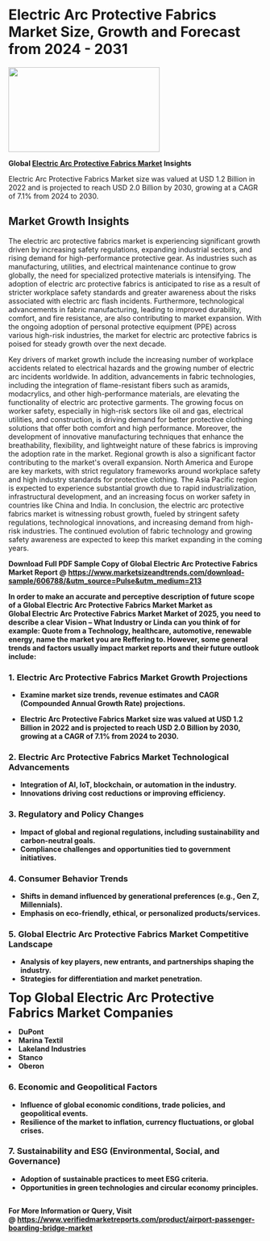 <H1>Electric Arc Protective Fabrics Market Size, Growth and Forecast from 2024 - 2031</H1><img class="aligncenter size-medium wp-image-584254" src="https://thirdeyenews.in/wp-content/uploads/2024/09/Global-Market-Research-300x168.jpeg" alt="" width="300" height="168" /><p><strong>Global&nbsp;<a href="https://www.marketsizeandtrends.com/download-sample/606788/&amp;utm_source=Pulse&amp;utm_medium=213">Electric Arc Protective Fabrics Market</a> Insights</strong></p><p>Electric Arc Protective Fabrics Market size was valued at USD 1.2 Billion in 2022 and is projected to reach USD 2.0 Billion by 2030, growing at a CAGR of 7.1% from 2024 to 2030.</p><p><h2>Market Growth Insights</h2> <p>The electric arc protective fabrics market is experiencing significant growth driven by increasing safety regulations, expanding industrial sectors, and rising demand for high-performance protective gear. As industries such as manufacturing, utilities, and electrical maintenance continue to grow globally, the need for specialized protective materials is intensifying. The adoption of electric arc protective fabrics is anticipated to rise as a result of stricter workplace safety standards and greater awareness about the risks associated with electric arc flash incidents. Furthermore, technological advancements in fabric manufacturing, leading to improved durability, comfort, and fire resistance, are also contributing to market expansion. With the ongoing adoption of personal protective equipment (PPE) across various high-risk industries, the market for electric arc protective fabrics is poised for steady growth over the next decade.</p> <p><strong></strong></p> <p>Key drivers of market growth include the increasing number of workplace accidents related to electrical hazards and the growing number of electric arc incidents worldwide. In addition, advancements in fabric technologies, including the integration of flame-resistant fibers such as aramids, modacrylics, and other high-performance materials, are elevating the functionality of electric arc protective garments. The growing focus on worker safety, especially in high-risk sectors like oil and gas, electrical utilities, and construction, is driving demand for better protective clothing solutions that offer both comfort and high performance. Moreover, the development of innovative manufacturing techniques that enhance the breathability, flexibility, and lightweight nature of these fabrics is improving the adoption rate in the market. Regional growth is also a significant factor contributing to the market's overall expansion. North America and Europe are key markets, with strict regulatory frameworks around workplace safety and high industry standards for protective clothing. The Asia Pacific region is expected to experience substantial growth due to rapid industrialization, infrastructural development, and an increasing focus on worker safety in countries like China and India. In conclusion, the electric arc protective fabrics market is witnessing robust growth, fueled by stringent safety regulations, technological innovations, and increasing demand from high-risk industries. The continued evolution of fabric technology and growing safety awareness are expected to keep this market expanding in the coming years.</p> <p><strong></p><p><span class=""><strong>Download Full PDF Sample Copy of Global Electric Arc Protective Fabrics Market Report</strong> @ <a href="https://www.marketsizeandtrends.com/download-sample/606788/&amp;utm_source=Pulse&amp;utm_medium=213" target="_blank">https://www.marketsizeandtrends.com/download-sample/606788/&amp;utm_source=Pulse&amp;utm_medium=213</a></span></p><p>In order to make an accurate and perceptive description of future scope of a Global&nbsp;Electric Arc Protective Fabrics Market Market as Global&nbsp;Electric Arc Protective Fabrics Market Market of 2025, you need to describe a clear Vision &ndash; What Industry or Linda can you think of for example: Quote from a Technology, healthcare, automotive, renewable energy, name the market you are Reffering to. However, some general trends and factors usually impact market reports and their future outlook include:</p><h3>1.&nbsp;<strong>Electric Arc Protective Fabrics Market Growth Projections</strong></h3><ul><li>Examine market size trends, revenue estimates and CAGR (Compounded Annual Growth Rate) projections.</li><li><p>Electric Arc Protective Fabrics Market size was valued at USD 1.2 Billion in 2022 and is projected to reach USD 2.0 Billion by 2030, growing at a CAGR of 7.1% from 2024 to 2030.</p></li></ul><h3>2.&nbsp;<strong>Electric Arc Protective Fabrics Market Technological Advancements</strong></h3><ul><li>Integration of AI, IoT, blockchain, or automation in the industry.</li><li>Innovations driving cost reductions or improving efficiency.</li></ul><h3>3.&nbsp;<strong>Regulatory and Policy Changes</strong></h3><ul><li>Impact of global and regional regulations, including sustainability and carbon-neutral goals.</li><li>Compliance challenges and opportunities tied to government initiatives.</li></ul><h3>4.&nbsp;<strong>Consumer Behavior Trends</strong></h3><ul><li>Shifts in demand influenced by generational preferences (e.g., Gen Z, Millennials).</li><li>Emphasis on eco-friendly, ethical, or personalized products/services.</li></ul><h3>5.&nbsp;<strong>Global Electric Arc Protective Fabrics Market Competitive Landscape</strong></h3><ul><li>Analysis of key players, new entrants, and partnerships shaping the industry.</li><li>Strategies for differentiation and market penetration.</li></ul><p data-pm-slice="1 1 []"><span style="color: inherit; font-family: inherit; font-size: 25px;">Top Global Electric Arc Protective Fabrics Market Companies</span></p><div class="" data-test-id=""><p><li>DuPont</li><li> Marina Textil</li><li> Lakeland Industries</li><li> Stanco</li><li> Oberon</li></p></div><h3>6.&nbsp;<strong>Economic and Geopolitical Factors</strong></h3><ul><li>Influence of global economic conditions, trade policies, and geopolitical events.</li><li>Resilience of the market to inflation, currency fluctuations, or global crises.</li></ul><h3>7.&nbsp;<strong>Sustainability and ESG (Environmental, Social, and Governance)</strong></h3><ul><li>Adoption of sustainable practices to meet ESG criteria.</li><li>Opportunities in green technologies and circular economy principles.</li></ul><h2><strong style="font-size: 14px;">For More Information or Query, Visit @&nbsp;</strong><a style="background-color: #ffffff; font-size: 14px;" href="https://www.marketsizeandtrends.com/report/electric-arc-protective-fabrics-market/" target="_blank">https://www.verifiedmarketreports.com/product/airport-passenger-boarding-bridge-market</a></h2>
